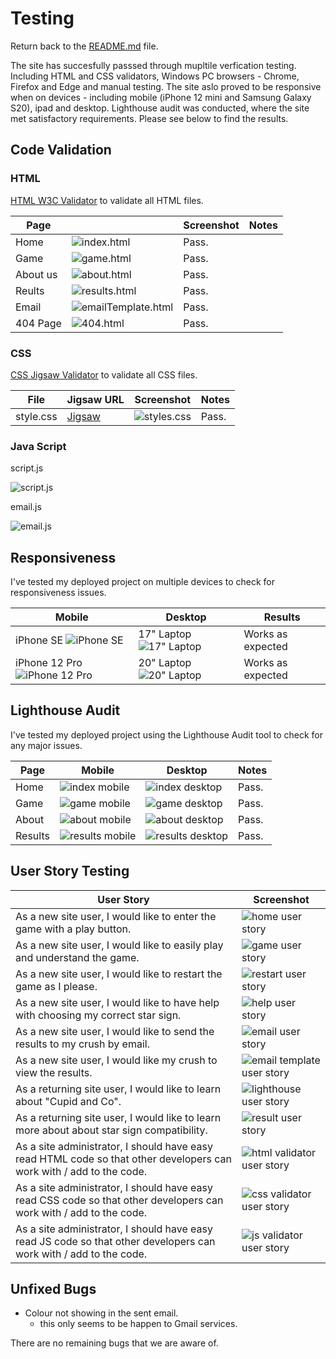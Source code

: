 # Testing

Return back to the [README.md](README.md) file.

The site has succesfully passsed through mupltile verfication testing. Including HTML and CSS validators, Windows PC browsers - Chrome, Firefox and Edge and manual testing. The site aslo proved to be responsive when on devices - including mobile (iPhone 12 mini and Samsung Galaxy S20), ipad and desktop. Lighthouse audit was conducted, where the site met satisfactory requirements. Please see below to find the results. 

## Code Validation

### HTML

[HTML W3C Validator](https://validator.w3.org) to validate all HTML files.


| Page | | Screenshot | Notes |
| --- | --- | --- | --- |
| Home | ![index.html](/documentation/validators/htmls/index.html.png) | Pass.|
| Game | ![game.html](/documentation/validators/htmls/game.html.png) | Pass. |
| About us | ![about.html](/documentation/validators/htmls/about.html.png) | Pass.|
| Reults | ![results.html](/documentation/validators/htmls/results.html.png) | Pass. |
| Email | ![emailTemplate.html](/documentation/validators/htmls/emailTemplate.html.png) | Pass.|
| 404 Page |  ![404.html](/documentation/validators/htmls/404.html.png) | Pass. |


### CSS

 [CSS Jigsaw Validator](https://jigsaw.w3.org/css-validator) to validate all CSS files.

| File | Jigsaw URL | Screenshot | Notes |
| --- | --- | --- | --- |
| style.css | [Jigsaw](https://jigsaw.w3.org/css-validator) |![styles.css](/documentation/validators/css/styles.css.png) | Pass. |

### Java Script

 script.js 

 ![script.js](/documentation/validators/js/script.js.png)
 
 email.js
 
 ![email.js](/documentation/validators/js/email.js.png)

## Responsiveness

I've tested my deployed project on multiple devices to check for responsiveness issues.

|Mobile | Desktop | Results |
| --- | --- | --- |
| iPhone SE ![iPhone SE](/documentation/testing/responsiveness-iphoneSEjpg.jpg) | 17" Laptop ![17" Laptop](/documentation/testing/responsiveness-17inch-laptop.jpg)| Works as expected |
| iPhone 12 Pro ![iPhone 12 Pro](/documentation/testing/responsiveness-iphone12-pro.jpg) | 20" Laptop ![20" Laptop](/documentation/testing/responsiveness-20inch-desktop.jpg) | Works as expected |


## Lighthouse Audit

I've tested my deployed project using the Lighthouse Audit tool to check for any major issues.

| Page | Mobile | Desktop | Notes |
| --- | --- | --- | --- |
| Home | ![index mobile](/documentation/validators/lighthouse/index_mobile.png) | ![index desktop](/documentation/validators/lighthouse/index_desktop.png) | Pass. |
| Game | ![game mobile](/documentation/validators/lighthouse/game_mobile.png) | ![game desktop](/documentation/validators/lighthouse/game_desktop.png) | Pass.  |
| About | ![about mobile](/documentation/validators/lighthouse/about_mobile.png) | ![about desktop](/documentation/validators/lighthouse/about_desktop.png) | Pass. |
| Results | ![results mobile](/documentation/validators/lighthouse/results_mobile.png) | ![results desktop](/documentation/validators/lighthouse/results_desktop.png) | Pass. |


## User Story Testing


| User Story | Screenshot |
| --- | --- |
| As a new site user, I would like to enter the game with a play button. | ![home user story](/documentation/validators/user-story/home-page-story.png) |
| As a new site user, I would like to easily play and understand the game. | ![game user story](/documentation/validators/user-story/game-story.png) |
| As a new site user, I would like to restart the game as I please.| ![restart user story](/documentation/validators/user-story/restart-story.png) |
| As a new site user, I would like to have help with choosing my correct star sign.| ![help user story](/documentation/validators/user-story/sign-help-story.png) |
| As a new site user, I would like to send the results to my crush by email.| ![email user story](/documentation/validators/user-story/send-email-story.png) |
| As a new site user, I would like my crush to view the results.| ![email template user story](/documentation/readme/features/feature-email-template.jpg) |
| As a returning site user, I would like to learn about "Cupid and Co".| ![lighthouse user story](/documentation/validators/lighthouse/about_mobile.png) |
| As a returning site user, I would like to learn more about about star sign compatibility.| ![result user story](/documentation/validators/user-story/results-story.png) |
| As a site administrator, I should have easy read HTML code so that other developers can work with / add to the code. | ![html validator user story](/documentation/validators/htmls/index.html.png) |
| As a site administrator, I should have easy read CSS code so that other developers can work with / add to the code. | ![css validator user story](/documentation/validators/css/styles.css.png) |
| As a site administrator, I should have easy read JS code so that other developers can work with / add to the code. | ![js validator user story](/documentation/validators/js/script.js.png) |

## Unfixed Bugs

- Colour not showing in the sent email. 
  - this only seems to be happen to Gmail services.

There are no remaining bugs that we are aware of.